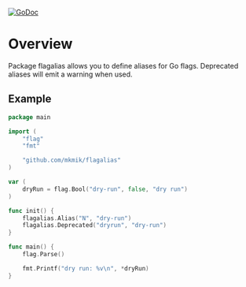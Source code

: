 [![GoDoc](https://godoc.org/github.com/mkmik/flagalias?status.svg)](http://godoc.org/github.com/mkmik/flagalias)

# Overview

Package flagalias allows you to define aliases for Go flags.
Deprecated aliases will emit a warning when used.

## Example

```go
package main

import (
	"flag"
	"fmt"

	"github.com/mkmik/flagalias"
)

var (
	dryRun = flag.Bool("dry-run", false, "dry run")
)

func init() {
	flagalias.Alias("N", "dry-run")
	flagalias.Deprecated("dryrun", "dry-run")
}

func main() {
	flag.Parse()

	fmt.Printf("dry run: %v\n", *dryRun)
}
```